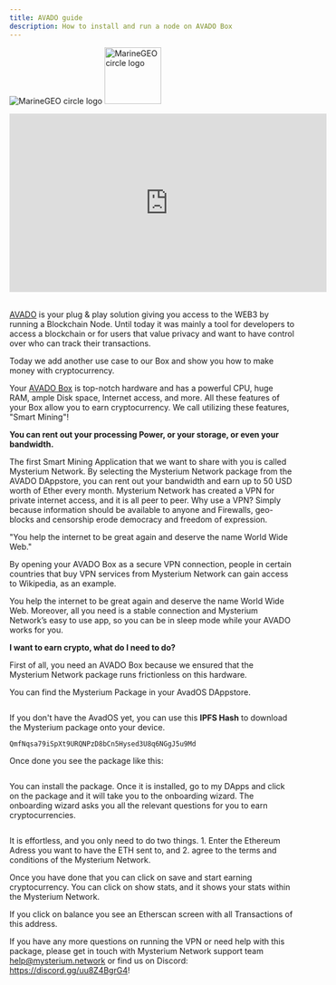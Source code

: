 ```yaml
---
title: AVADO guide
description: How to install and run a node on AVADO Box
---
```


![MarineGEO circle logo](../images/platforms/avado1.png "MarineGEO logo")
<img src="../images/platforms/avado1.png" alt="MarineGEO circle logo" style="height: 100px; width:100px;"/>

<iframe width="560" height="315" src="https://www.youtube.com/embed/NUf_nGWte8c" title="YouTube video player" frameborder="0" allow="accelerometer; autoplay; clipboard-write; encrypted-media; gyroscope; picture-in-picture" allowfullscreen></iframe>
<br>
<br />

[AVADO](https://ava.do/earn-crypto) is your plug & play solution giving you access to the WEB3 by running a Blockchain Node. Until today it was mainly a tool for developers to access a blockchain or for users that value privacy and want to have control over who can track their transactions.

Today we add another use case to our Box and show you how to make money with cryptocurrency. 

Your [AVADO Box](https://ava.do/earn-crypto) is top-notch hardware and has a powerful CPU, huge RAM, ample Disk space, Internet access, and more. All these features of your Box allow you to earn cryptocurrency. We call utilizing these features, "Smart Mining"!

**You can rent out your processing Power, or your storage, or even your bandwidth.**

The first Smart Mining Application that we want to share with you is called Mysterium Network. By selecting the Mysterium Network package from the AVADO DAppstore, you can rent out your bandwidth and earn up to 50 USD worth of Ether every month. Mysterium Network has created a VPN for private internet access, and it is all peer to peer. Why use a VPN? Simply because information should be available to anyone and Firewalls, geo-blocks and censorship erode democracy and freedom of expression. 

"You help the internet to be great again and deserve the name World Wide Web."

By opening your AVADO Box as a secure VPN connection, people in certain countries that buy VPN services from Mysterium Network can gain access to Wikipedia, as an example. 

You help the internet to be great again and deserve the name World Wide Web. Moreover, all you need is a stable connection and Mysterium Network’s easy to use app, so you can be in sleep mode while your AVADO works for you.

**I want to earn crypto, what do I need to do?**

First of all, you need an AVADO Box because we ensured that the Mysterium Network package runs frictionless on this hardware.

You can find the Mysterium Package in your AvadOS DAppstore.

<div style="text-align:center">
  <img src="../images/platforms/avado1.png" alt="" class="screenshot"/>
</div>

If you don't have the AvadOS yet, you can use this **IPFS Hash** to download the Mysterium package onto your device.

```bash
QmfNqsa79iSpXt9URQNPzD8bCn5Hysed3U8q6NGgJ5u9Md
```

Once done you see the package like this:

<div style="text-align:center">
  <img src="../images/platforms/testt.png" alt="" class="screenshot"/>
</div>

You can install the package. Once it is installed, go to my DApps and click on the package and it will take you to the onboarding wizard. The onboarding wizard asks you all the relevant questions for you to earn cryptocurrencies.

<div style="text-align:center">
  <img src="../images/platforms/avado3.png" alt="" class="screenshot"/>
</div>

It is effortless, and you only need to do two things. 1. Enter the Ethereum Adress you want to have the ETH sent to, and 2. agree to the terms and conditions of the Mysterium Network.

Once you have done that you can click on save and start earning cryptocurrency. You can click on show stats, and it shows your stats within the Mysterium Network.

If you click on balance you see an Etherscan screen with all Transactions of this address.

If you have any more questions on running the VPN or need help with this package, please get in touch with Mysterium Network support team help@mysterium.network or find us on Discord: https://discord.gg/uu8Z4BgrG4! 


